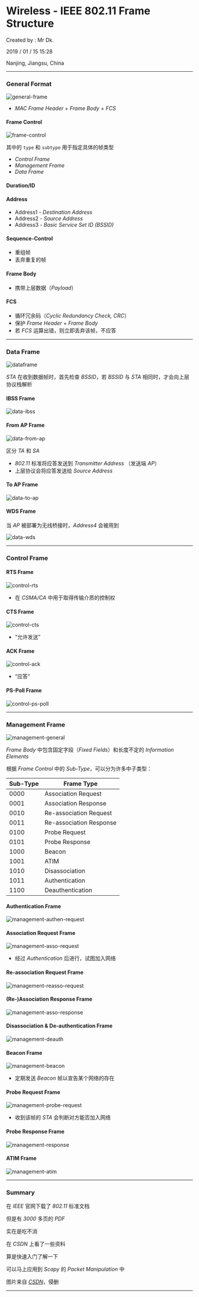 # Wireless - IEEE 802.11 Frame Structure

Created by : Mr Dk.

2019 / 01 / 15 15:28

Nanjing, Jiangsu, China

---

### General Format

![general-frame](../img/802.11-general-frame.png)

* _MAC Frame Header_ + _Frame Body_ + _FCS_

#### Frame Control

![frame-control](../img/802.11-general-framecontrol.png)

其中的 `type` 和 `subtype` 用于指定具体的帧类型

* _Control Frame_
* _Management Frame_
* _Data Frame_

#### Duration/ID

#### Address

* Address1 - _Destination Address_
* Address2 - _Source Address_
* Address3 - _Basic Service Set ID (BSSID)_

#### Sequence-Control

* 重组帧
* 丢弃重复的帧

#### Frame Body

* 携带上层数据（_Payload_）

#### FCS

* 循环冗余码（_Cyclic Redundancy Check, CRC_）
* 保护 _Frame Header_ + _Frame Body_
* 若 _FCS_ 运算出错，则立即丢弃该帧，不应答

---

### Data Frame

![dataframe](../img/802.11-data.png)

_STA_ 在收到数据帧时，首先检查 _BSSID_，若 _BSSID_ 与 _STA_ 相同时，才会向上层协议栈解析

#### IBSS Frame

![data-ibss](../img/802.11-data-ibss.png)

#### From AP Frame

![data-from-ap](../img/802.11-data-from-ap.png)

区分 _TA_ 和 _SA_

* _802.11_ 标准将应答发送到 _Transmitter Address_ （发送端 _AP_）
* 上层协议会将应答发送给 _Source Address_

#### To AP Frame

![data-to-ap](../img/802.11-data-to-ap.png)

#### WDS Frame

当 _AP_ 被部署为无线桥接时，_Address4_ 会被用到

![data-wds](../img/802.11-data-wds.png)

---

### Control Frame

#### RTS Frame

![control-rts](../img/802.11-control-rts.png)

* 在 _CSMA/CA_ 中用于取得传输介质的控制权

#### CTS Frame

![control-cts](../img/802.11-control-cts.png)

* “允许发送”

#### ACK Frame

![control-ack](../img/802.11-control-ack.png)

* “应答”

#### PS-Poll Frame

![control-ps-poll](../img/802.11-control-ps-poll.png)

---

### Management Frame

![management-general](../img/802.11-management-general.png)

_Frame Body_ 中包含固定字段（_Fixed Fields_）和长度不定的 _Information Elements_

根据 _Frame Control_ 中的 _Sub-Type_，可以分为许多中子类型：

| Sub-Type | Frame Type              |
| -------- | ----------------------- |
| 0000     | Association Request     |
| 0001     | Association Response    |
| 0010     | Re-association Request  |
| 0011     | Re-association Response |
| 0100     | Probe Request           |
| 0101     | Probe Response          |
| 1000     | Beacon                  |
| 1001     | ATIM                    |
| 1010     | Disassociation          |
| 1011     | Authentication          |
| 1100     | Deauthentication        |

#### Authentication Frame

![management-authen-request](../img/802.11-management-authen-request.png)

#### Association Request Frame

![management-asso-request](../img/802.11-management-asso-request.png)

* 经过 _Authentication_ 后进行，试图加入网络

#### Re-association Request Frame

![management-reasso-request](../img/802.11-management-reasso-request.png)

#### (Re-)Association Response Frame

![management-asso-response](../img/802.11-management-asso-response.png)

#### Disassociation & De-authentication Frame

![management-deauth](../img/802.11-management-deauthen.png)

#### Beacon Frame

![management-beacon](../img/802.11-management-beacon.png)

* 定期发送 _Beacon_ 帧以宣告某个网络的存在

#### Probe Request Frame

![management-probe-request](../img/802.11-management-probe-request.png)

* 收到该帧的 _STA_ 会判断对方能否加入网络

#### Probe Response Frame

![management-response](../img/802.11-management-probe-response.png)

#### ATIM Frame

![management-atim](../img/802.11-management-atim.png)

---

### Summary

在 _IEEE_ 官网下载了 _802.11_ 标准文档

但是有 _3000_ 多页的 _PDF_

实在是吃不消

在 _CSDN_ 上看了一些资料

算是快速入门了解一下

可以马上应用到 _Scapy_ 的 _Packet Manipulation_ 中

图片来自 _[CSDN](https://blog.csdn.net/u012503786/article/details/78783874)_，侵删

---

